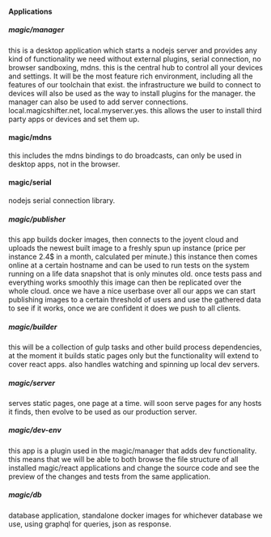 #### Applications

##### magic/manager
this is a desktop application which starts a nodejs server and provides any kind of functionality we need without external plugins, serial connection, no browser sandboxing, mdns.
this is the central hub to control all your devices and settings. It will be the most feature rich environment,
including all the features of our toolchain that exist.
the infrastructure we build to connect to devices will also be used as the way to install plugins for the manager.
the manager can also be used to add server connections. local.magicshifter.net, local.myserver.yes. this allows the user to install third party apps or devices and set them up.

#### magic/mdns
this includes the mdns bindings to do broadcasts, can only be used in desktop apps, not in the browser.

#### magic/serial
nodejs serial connection library.

##### magic/publisher
this app builds docker images, then connects to the joyent cloud and uploads the newest built image to a freshly spun up instance (price per instance 2.4$ in a month, calculated per minute.) this instance then comes online at a certain hostname and can be used to run tests on the system running on a life data snapshot that is only minutes old. once tests pass and everything works smoothly this image can then be replicated over the whole cloud. once we have a nice userbase over all our apps we can start publishing images to a certain threshold of users and use the gathered data to see if it works, once we are confident it does we push to all clients.

##### magic/builder
this will be a collection of gulp tasks and other build process dependencies,
at the moment it builds static pages only but the functionality will extend to cover react apps.
also handles watching and spinning up local dev servers.

##### magic/server
serves static pages, one page at a time. will soon serve pages for any hosts it finds,
then evolve to be used as our production server.

##### magic/dev-env
this app is a plugin used in the magic/manager that adds dev functionality.
this means that we will be able to both browse the file structure of all installed magic/react applications and change the source code and see the preview of the changes and tests from the same application.


##### magic/db
database application, standalone docker images for whichever database we use,
using graphql for queries, json as response.

